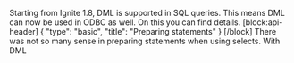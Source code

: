 Starting from Ignite 1.8, DML is supported in SQL queries. This means DML can now be used in ODBC as well. On this you can find details.
[block:api-header]
{
  "type": "basic",
  "title": "Preparing statements"
}
[/block]
There was not so many sense in preparing statements when using selects. With DML